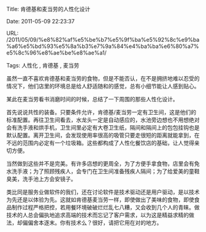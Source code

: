 Title: 肯德基和麦当劳的人性化设计

Date: 2011-05-09 22:23:37

URL: /2011/05/09/%e8%82%af%e5%be%b7%e5%9f%ba%e5%92%8c%e9%ba%a6%e5%bd%93%e5%8a%b3%e7%9a%84%e4%ba%ba%e6%80%a7%e5%8c%96%e8%ae%be%e8%ae%a1/

Tags: 人性化 , 肯德基 , 麦当劳

虽然一直不喜欢肯德基和麦当劳的食物，但是不能否认，在不是拥挤地难以忍受的情况下，他们店里的环境总是给人舒适随和的感觉，总有小细节能让人感到贴心。

某此在麦当劳看书消磨时间的时候，总结了一下周围的那些人性化设计。

首先说说共性的装备。只要条件允许，肯德基/麦当劳一定有卫生间，这是他们的标准配置。再往卫生间看去，水龙头一定是自动感应的，水池旁边想也不用想绝对会有洗手液和烘手机，卫生间里必定有大卷卫生纸，隔间和隔间上的包包挂钩也是默认配置。离开卫生间，会发现使用率很高的吸管只要走很短的距离就能拿到，在不远的范围内必定有一个垃圾箱。这些都构成了人性化餐饮店的基础，让人觉得亲切方便。

当然做到这些并不是完美。有许多店想的更周全，为了方便手拿食物，店里会有免水洗手液；为了照顾残疾人，会专门在卫生间准备残疾人隔间；为了给爱美的童鞋臭美，洗手池上方会安镜子。

类比同是服务业做软件的我们，还在讨论软件是技术驱动还是用户驱动，是以技术为先还是以体验为先。这就如肯德基麦当劳一样，即使做出了美味的食物，即使食品制作过程严格把控，若用餐环境破破烂烂乱七八糟，又会收到几个人的青睐。做技术的人总会偏执地追求高端的技术而忘记了客户需求，以为这是精益求精的做法，却偏偏舍本逐末。你有技术么？很好，请把它用在对的地方。